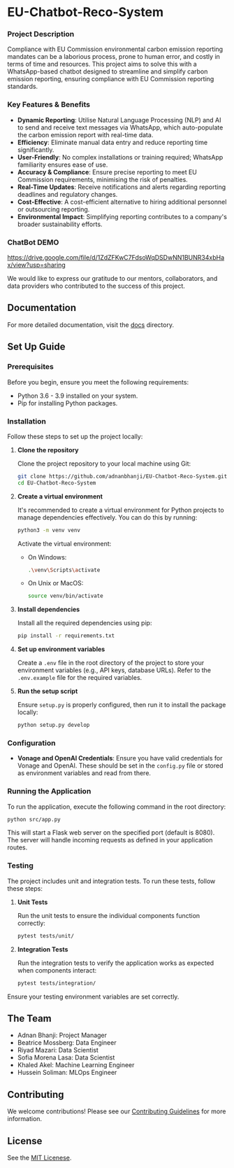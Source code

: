 # EU-Chatbot-Reco-System

### Project Description

Compliance with EU Commission environmental carbon emission reporting mandates can be a laborious process, prone to human error, and costly in terms of time and resources. This project aims to solve this with a WhatsApp-based chatbot designed to streamline and simplify carbon emission reporting, ensuring compliance with EU Commission reporting standards.

### Key Features & Benefits

- **Dynamic Reporting**: Utilise Natural Language Processing (NLP) and AI to send and receive text messages via WhatsApp, which auto-populate the carbon emission report with real-time data.
- **Efficiency**: Eliminate manual data entry and reduce reporting time significantly.
- **User-Friendly**: No complex installations or training required; WhatsApp familiarity ensures ease of use.
- **Accuracy & Compliance**: Ensure precise reporting to meet EU Commission requirements, minimising the risk of penalties.
- **Real-Time Updates**: Receive notifications and alerts regarding reporting deadlines and regulatory changes.
- **Cost-Effective**: A cost-efficient alternative to hiring additional personnel or outsourcing reporting.
- **Environmental Impact**: Simplifying reporting contributes to a company's broader sustainability efforts.

### ChatBot DEMO
https://drive.google.com/file/d/1ZdZFKwC7FdsoWqDSDwNN1BUNR34xbHax/view?usp=sharing

We would like to express our gratitude to our mentors, collaborators, and data providers who contributed to the success of this project.

## Documentation

For more detailed documentation, visit the [docs](./docs) directory.

## Set Up Guide
### Prerequisites

Before you begin, ensure you meet the following requirements:
- Python 3.6 - 3.9 installed on your system.
- Pip for installing Python packages.

###  Installation

Follow these steps to set up the project locally:

1. **Clone the repository**
   
   Clone the project repository to your local machine using Git:
   
   ```sh
   git clone https://github.com/adnanbhanji/EU-Chatbot-Reco-System.git
   cd EU-Chatbot-Reco-System
   ```

2. **Create a virtual environment**

   It's recommended to create a virtual environment for Python projects to manage dependencies effectively. You can do this by running:
   
   ```sh
   python3 -m venv venv
   ```

   Activate the virtual environment:
   - On Windows:
     ```sh
     .\venv\Scripts\activate
     ```
   - On Unix or MacOS:
     ```sh
     source venv/bin/activate
     ```

3. **Install dependencies**

   Install all the required dependencies using pip:
   
   ```sh
   pip install -r requirements.txt
   ```

4. **Set up environment variables**

   Create a `.env` file in the root directory of the project to store your environment variables (e.g., API keys, database URLs). Refer to the `.env.example` file for the required variables.

5. **Run the setup script**

   Ensure `setup.py` is properly configured, then run it to install the package locally:
   
   ```sh
   python setup.py develop
   ```

### Configuration

- **Vonage and OpenAI Credentials**: Ensure you have valid credentials for Vonage and OpenAI. These should be set in the `config.py` file or stored as environment variables and read from there.

### Running the Application

To run the application, execute the following command in the root directory:

```sh
python src/app.py
```

This will start a Flask web server on the specified port (default is 8080). The server will handle incoming requests as defined in your application routes.

### Testing

The project includes unit and integration tests. To run these tests, follow these steps:

1. **Unit Tests**

   Run the unit tests to ensure the individual components function correctly:
   
   ```sh
   pytest tests/unit/
   ```

2. **Integration Tests**

   Run the integration tests to verify the application works as expected when components interact:
   
   ```sh
   pytest tests/integration/
   ```

Ensure your testing environment variables are set correctly.

## The Team

- Adnan Bhanji: Project Manager
- Beatrice Mossberg: Data Engineer
- Riyad Mazari: Data Scientist
- Sofia Morena Lasa: Data Scientist
- Khaled Akel: Machine Learning Engineer
- Hussein Soliman: MLOps Engineer

## Contributing

We welcome contributions! Please see our [Contributing Guidelines](./contributing.md) for more information.

## License

See the [MIT Licenese](https://github.com/adnanbhanji/EU-Chatbot-Reco-System/blob/729f6c44b4583e550ab68274eee0a8b37536ff1f/LICENSE).
